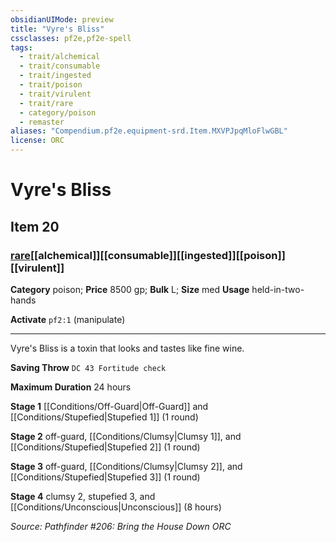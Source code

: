 ```yaml
---
obsidianUIMode: preview
title: "Vyre's Bliss"
cssclasses: pf2e,pf2e-spell
tags:
  - trait/alchemical
  - trait/consumable
  - trait/ingested
  - trait/poison
  - trait/virulent
  - trait/rare
  - category/poison
  - remaster
aliases: "Compendium.pf2e.equipment-srd.Item.MXVPJpqMloFlwGBL"
license: ORC
---
```

# Vyre's Bliss
## Item 20
### [rare](rare "Rare Rarity Trait")[[alchemical]][[consumable]][[ingested]][[poison]][[virulent]]

**Category** poison; 
**Price** 8500 gp; 
**Bulk** L; **Size** med
**Usage** held-in-two-hands

**Activate** `pf2:1` (manipulate)

* * *

Vyre's Bliss is a toxin that looks and tastes like fine wine.

**Saving Throw** `DC 43 Fortitude check`

**Maximum Duration** 24 hours

**Stage 1** [[Conditions/Off-Guard|Off-Guard]] and [[Conditions/Stupefied|Stupefied 1]] (1 round)

**Stage 2** off-guard, [[Conditions/Clumsy|Clumsy 1]], and [[Conditions/Stupefied|Stupefied 2]] (1 round)

**Stage 3** off-guard, [[Conditions/Clumsy|Clumsy 2]], and [[Conditions/Stupefied|Stupefied 3]] (1 round)

**Stage 4** clumsy 2, stupefied 3, and [[Conditions/Unconscious|Unconscious]] (8 hours)

*Source: Pathfinder #206: Bring the House Down*
*ORC*